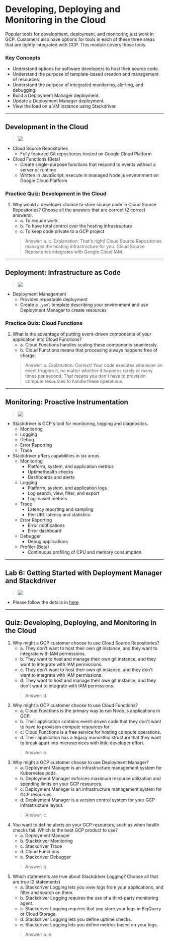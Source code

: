 # Developing, Deploying and Monitoring in the Cloud

Popular tools for development, deployment, and monitoring just work in GCP. Customers also have options for tools in each of these three areas that are tightly integrated with GCP. This module covers those tools.

### Key Concepts

* Understand options for software developers to host their source code.
* Understand the purpose of template-based creation and management of resources.
* Understand the purpose of integrated monitoring, alerting, and debugging.
* Build a Deployment Manager deployment.
* Update a Deployment Manager deployment.
* View the load on a VM instance using Stackdriver.

---
## Development in the Cloud

> [![](https://img.youtube.com/vi//0.jpg)](https://youtu.be/)

* Cloud Source Repositories
    * Fully featured Git repositories hosted on Google Cloud Platform
* Cloud Functions (Beta)
    * Create single-purpose functions that respond to events without a server or runtime
    * Written in JavaScript; execute in managed Node.js environment on Google Cloud Platform

### Practice Quiz: Development in the Cloud

1. Why would a developer choose to store source code in Cloud Source Repositories? Choose all the answers that are correct (2 correct answers).
    * a. To reduce work
    * b. To have total control over the hosting infrastructure
    * c. To keep code private to a GCP project
    > Answer: a. c.
    > Explanation: That's right! Cloud Source Repositories manages the hosting infrastructure for you. Cloud Source Repositories integrates with Google Cloud IAM.

---
## Deployment: Infrastructure as Code

> [![](https://img.youtube.com/vi//0.jpg)](https://youtu.be/)

* Deployment Management
    * Provides repeatable deployment
    * Create a `.yaml` template describing your environment and use Deployment Manager to create resources

### Practice Quiz: Cloud Functions

1. What is the advantage of putting event-driven components of your application into Cloud Functions?
    * a. Cloud Functions handles scaling these components seamlessly.
    * b. Cloud Functions means that processing always happens free of charge.
    > Answer: a.
    > Explanation: Correct! Your code executes whenever an event triggers it, no matter whether it happens rarely or many times per second. That means you don't have to provision compute resources to handle these operations.

---
## Monitoring: Proactive Instrumentation

> [![](https://img.youtube.com/vi//0.jpg)](https://youtu.be/)

* Stackdriver is GCP's tool for monitoring, logging and diagnostics.
    * Monitoring
    * Logging
    * Debug
    * Error Reporting
    * Trace
* Stackdriver pffers capabilities in six areas
    * Monitoring
        * Platform, system, and application metrics
        * Uptime/health checks
        * Dashboards and alerts
    * Logging
        * Platform, system, and application logs
        * Log search, view, filter, and export
        * Log-based metrics
    * Trace
        * Latency reporting and sampling
        * Per-URL latency and statistics
    * Error Reporting
        * Error notifications
        * Error dashboard
    * Debugger
        * Debug applications
    * Profiler (Beta)
        * Continuous profiling of CPU and memory consumption

---
## Lab 6: Getting Started with Deployment Manager and Stackdriver

> [![](https://img.youtube.com/vi//0.jpg)](https://youtu.be/)

* Please follow the details in [here](./Lab-6.md)

---
## Quiz: Developing, Deploying, and Monitoring in the Cloud

1. Why might a GCP customer choose to use Cloud Source Repositories?
    * a. They don't want to host their own git instance, and they want to integrate with IAM permissions.
    * b. They want to host and manage their own git instance, and they want to integrate with IAM permissions.
    * c. They don't want to host their own git instance, and they don't want to integrate with IAM permissions.
    * d. They want to host and manage their own git instance, and they don't want to integrate with IAM permissions.
    > Answer: d.
2. Why might a GCP customer choose to use Cloud Functions?
    * a. Cloud Functions is the primary way to run Node.js applications in GCP.
    * b. Their application contains event-driven code that they don't want to have to provision compute resources for.
    * c. Cloud Functions is a free service for hosting compute operations.
    * d. Their application has a legacy monolithic structure that they want to break apart into microservices with little developer effort.
    > Answer: b.
3. Why might a GCP customer choose to use Deployment Manager?
    * a. Deployment Manager is an infrastructure management system for Kubernetes pods.
    * b. Deployment Manager enforces maximum resource utilization and spending limits on your GCP resources.
    * c. Deployment Manager is an infrastructure management system for GCP resources.
    * d. Deployment Manager is a version control system for your GCP infrastructure layout.
    > Answer: c.
4. You want to define alerts on your GCP resources, such as when health checks fail. Which is the best GCP product to use?
    * a. Deployment Manager
    * b. Stackdriver Monitoring
    * c. Stackdriver Trace
    * d. Cloud Functions
    * e. Stackdriver Debugger
    > Answer: b.
5. Which statements are true about Stackdriver Logging? Choose all that are true (2 statements)
    * a. Stackdriver Logging lets you view logs from your applications, and filter and search on them.
    * b. Stackdriver Logging requires the use of a third-party monitoring agent.
    * c. Stackdriver Logging requires that you store your logs in BigQuery or Cloud Storage.
    * d. Stackdriver Logging lets you define uptime checks.
    * e. Stackdriver Logging lets you define metrics based on your logs.
    > Answer: a. e.
